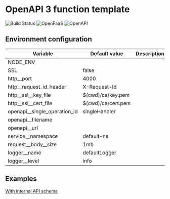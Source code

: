 # OpenAPI 3 function template

![Build Status](https://travis-ci.org/seges/openapi-node-function-template.svg?branch=master) ![OpenFaaS](https://img.shields.io/badge/openfaas-serverless-blue.svg) ![OpenAPI](https://img.shields.io/badge/openfaas-serverless-blue.svg)

## Environment configuration

| Variable                     | Default value      | Description
| -----------------------------| ------------------ | ------------------
| NODE_ENV                     |                    |
| SSL                          | false              |
| http__port                   | 4000               |
| http__request_id_header      | X-Request-Id       |
| http__ssl__key_file          | $(cwd)/ca/key.pem  |
| http__ssl__cert_file         | $(cwd)/ca/cert.pem |
| openapi__single_operation_id | singleHandler      |
| openapi__filename            |                    |
| openapi__url                 |                    |
| service__namespace           | default-ns         |
| request__body__size          | 1mb                |
| logger__name                 | defaultLogger      |
| logger__level                | info               |

## Examples

[With internal API schema](./docs/internal-schema.md)
